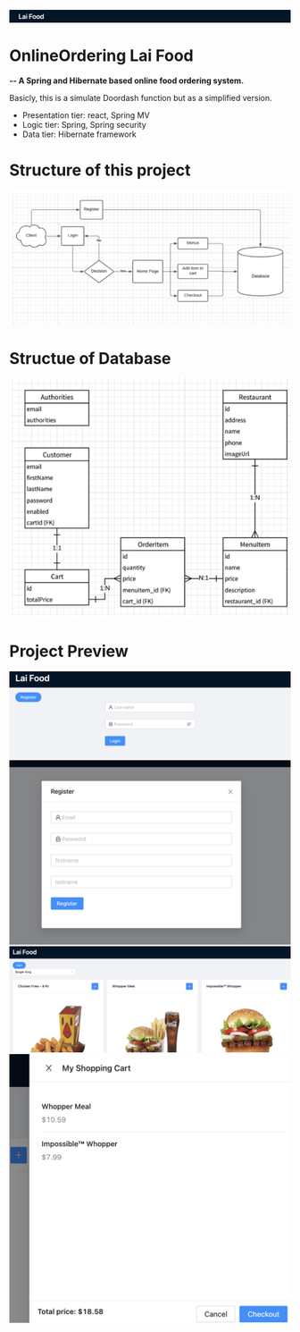 ![](https://github.com/tarringlu/doordash/blob/main/image/Screen%20Shot%202022-01-23%20at%204.02.35%20PM.png)

OnlineOrdering Lai Food
=========================
**-- A Spring and Hibernate based online food ordering system.**

Basicly, this is a simulate Doordash function but as a simplified version.  

- Presentation tier: 
    react, Spring MV
- Logic tier: 
    Spring, Spring security
- Data tier: 
    Hibernate framework


**Structure of this project**
=========================
![image](https://github.com/tarringlu/doordash/blob/main/image/Screen%20Shot%202022-01-23%20at%203.50.25%20PM.png)

**Structue of Database**
=========================
![image](https://github.com/tarringlu/doordash/blob/main/image/Screen%20Shot%202022-01-23%20at%203.53.59%20PM.png)

**Project Preview**
=========================
![image](https://github.com/tarringlu/doordash/blob/main/image/login.png)
![image](https://github.com/tarringlu/doordash/blob/main/image/register.png)
![image](https://github.com/tarringlu/doordash/blob/main/image/Screen%20Shot%202022-01-23%20at%204.04.06%20PM.png)
![image](https://github.com/tarringlu/doordash/blob/main/image/Screen%20Shot%202022-01-23%20at%204.04.29%20PM.png)


